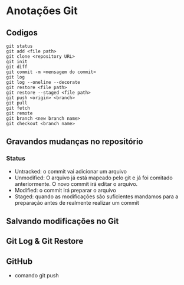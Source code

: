 # Anotações Git

## Codigos
```git
git status
git add <file path>
git clone <repository URL>
git init
git diff
git commit -m <mensagem do commit>
git log
git log --oneline --decorate
git restore <file path>
git restore --staged <file path>
git push <origin> <branch>
git pull
git fetch
git remote
git branch <new branch name>
git checkout <branch name>
```

## Gravandos mudanças no repositório

### Status
- Untracked: o commit vai adicionar um arquivo
- Unmodified: O arquivo já está mapeado pelo git e já foi comitado anteriormente. O novo commit irá editar o arquivo.
- Modified: o commit irá preparar o arquivo
- Staged: quando as modificações são suficientes mandamos para a preparação antes de realmente realizar um commit

## Salvando modificações no Git
## Git Log & Git Restore
## GitHub
- comando git push

